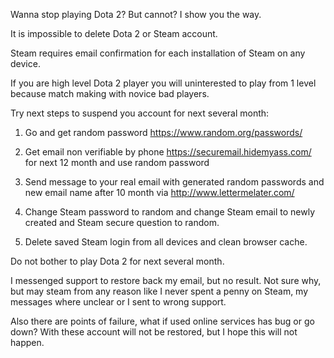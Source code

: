 Wanna stop playing Dota 2? But cannot? I show you the way.


It is impossible to delete Dota 2 or Steam account.

Steam requires email confirmation for each installation of Steam on any device.

If you are high level Dota 2 player you will uninterested to play from 1 level because match making with novice bad players.



Try next steps to suspend you account for next several month:

1. Go and get random password https://www.random.org/passwords/

2. Get email non verifiable by phone https://securemail.hidemyass.com/ for next 12 month and use random password 

3. Send message to your real email with generated random passwords and new email name after 10 month via http://www.lettermelater.com/ 

4. Change Steam password to random and change Steam email to newly created and Steam secure question to random.

5. Delete saved Steam login from all devices and clean browser cache.


Do not bother to play Dota 2 for next several month.

I messenged support to restore back my email, but no result. Not sure why, but may steam from any reason like I never spent a penny on Steam, my messages where unclear or I sent to wrong support.

Also there are points of failure, what if used online services has bug or go down? With these account will not be restored, but I hope this will not happen.



 

